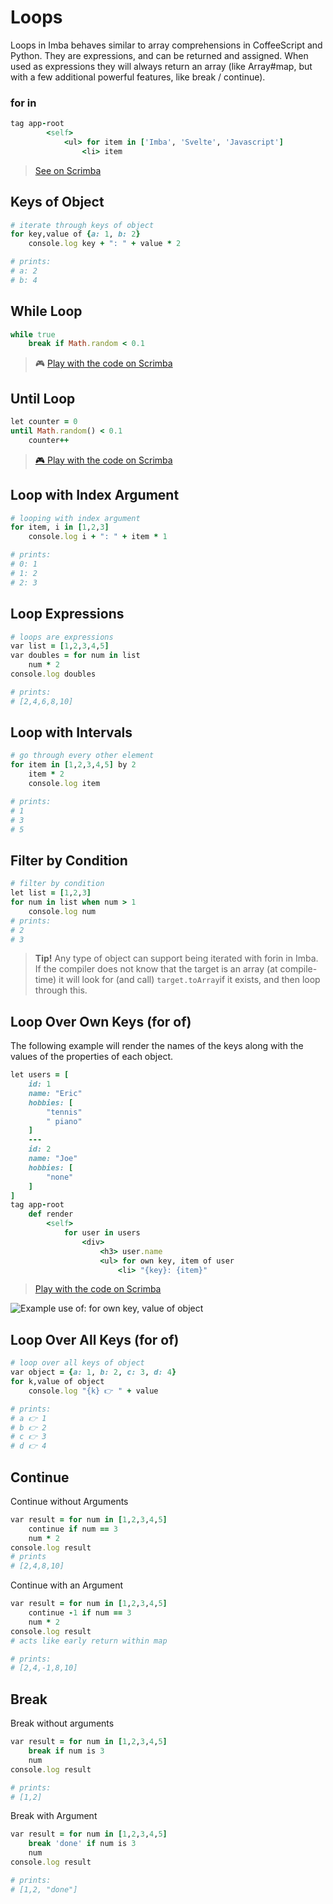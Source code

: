 # Loops

Loops in Imba behaves similar to array comprehensions in CoffeeScript and Python. They are expressions, and can be returned and assigned. When used as expressions they will always return an array \(like Array\#map, but with a few additional powerful features, like break / continue\).

### for in

```ruby
tag app-root
		<self> 
			<ul> for item in ['Imba', 'Svelte', 'Javascript']
				<li> item
```

> [See on Scrimba](https://scrimba.com/c/cv8Mvau8)

## Keys of Object

```ruby
# iterate through keys of object
for key,value of {a: 1, b: 2}
    console.log key + ": " + value * 2

# prints:
# a: 2
# b: 4
```

## While Loop

```ruby
while true
    break if Math.random < 0.1
```

> 🎮 [Play with the code on Scrimba](https://scrimba.com/c/ceMgLbUN)

## Until Loop

```ruby
let counter = 0
until Math.random() < 0.1
    counter++
```

> [🎮 Play with the code on Scrimba](https://scrimba.com/c/cZPNedCD)

## Loop with Index Argument

```ruby
# looping with index argument
for item, i in [1,2,3]
    console.log i + ": " + item * 1

# prints:
# 0: 1
# 1: 2
# 2: 3
```

## Loop Expressions

```ruby
# loops are expressions
var list = [1,2,3,4,5]
var doubles = for num in list
    num * 2
console.log doubles

# prints:
# [2,4,6,8,10]
```

## Loop with Intervals

```ruby
# go through every other element
for item in [1,2,3,4,5] by 2
    item * 2
    console.log item

# prints:
# 1
# 3
# 5
```

## Filter by Condition

```ruby
# filter by condition
let list = [1,2,3]
for num in list when num > 1
    console.log num
# prints:
# 2
# 3
```

> **Tip!** Any type of object can support being iterated with forin in Imba. If the compiler does not know that the target is an array \(at compile-time\) it will look for \(and call\) `target.toArray`if it exists, and then loop through this.

## Loop Over Own Keys \(for of\)

The following example will render the names of the keys along with the values of the properties of each object.

```ruby
let users = [
    id: 1
    name: "Eric"
    hobbies: [
        "tennis"
        " piano"
    ]
    ---
    id: 2
    name: "Joe"
    hobbies: [
        "none"
    ]
]
tag app-root
    def render
        <self>
            for user in users
                <div> 
                    <h3> user.name
                    <ul> for own key, item of user
                        <li> "{key}: {item}"
```

> [Play with the code on Scrimba](https://scrimba.com/c/cD7aJmuW)

![Example use of: for own key, value of object](../../.gitbook/assets/image.png)

## Loop Over All Keys \(for of\)

```ruby
# loop over all keys of object
var object = {a: 1, b: 2, c: 3, d: 4}
for k,value of object
    console.log "{k} 👉 " + value

# prints:
# a 👉 1
# b 👉 2
# c 👉 3
# d 👉 4
```

## Continue

Continue without Arguments

```ruby
var result = for num in [1,2,3,4,5]
    continue if num == 3
    num * 2
console.log result
# prints
# [2,4,8,10]
```

Continue with an Argument

```ruby
var result = for num in [1,2,3,4,5]
    continue -1 if num == 3
    num * 2
console.log result
# acts like early return within map

# prints:
# [2,4,-1,8,10]
```

## Break

Break without arguments

```ruby
var result = for num in [1,2,3,4,5]
    break if num is 3
    num
console.log result

# prints:
# [1,2]
```

Break with Argument

```ruby
var result = for num in [1,2,3,4,5]
    break 'done' if num is 3
    num
console.log result

# prints:
# [1,2, "done"]
```

